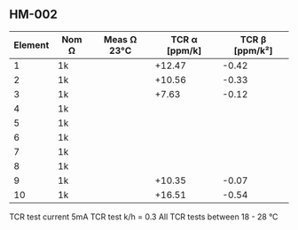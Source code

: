 
## HM-002
| Element | Nom Ω | Meas Ω 23°C | TCR α [ppm/k] | TCR β [ppm/k²] |
| ------- | ----- | ----------- | ------------- | -------------- |
|    1    |   1k  |             |     +12.47    |      -0.42     |
|    2    |   1k  |             |     +10.56    |      -0.33     |
|    3    |   1k  |             |      +7.63    |      -0.12     |
|    4    |   1k  |             |               |                |
|    5    |   1k  |             |               |                |
|    6    |   1k  |             |               |                |
|    7    |   1k  |             |               |                |
|    8    |   1k  |             |               |                |
|    9    |   1k  |             |     +10.35    |      -0.07     |
|   10    |   1k  |             |     +16.51    |      -0.54     |

TCR test current 5mA
TCR test k/h = 0.3
All TCR tests between 18 - 28 °C

